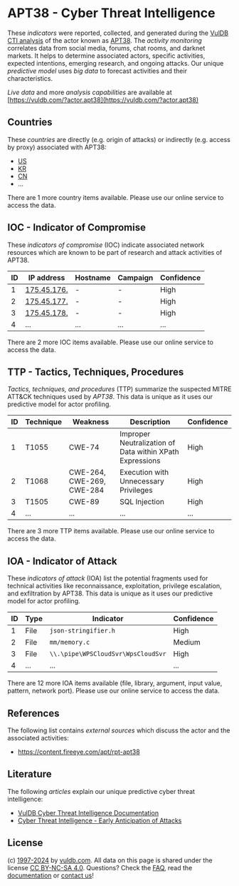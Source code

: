 # APT38 - Cyber Threat Intelligence

These _indicators_ were reported, collected, and generated during the [VulDB CTI analysis](https://vuldb.com/?kb.cti) of the actor known as [APT38](https://vuldb.com/?actor.apt38). The _activity monitoring_ correlates data from social media, forums, chat rooms, and darknet markets. It helps to determine associated actors, specific activities, expected intentions, emerging research, and ongoing attacks. Our unique _predictive model_ uses _big data_ to forecast activities and their characteristics.

_Live data_ and more _analysis capabilities_ are available at [https://vuldb.com/?actor.apt38](https://vuldb.com/?actor.apt38)

## Countries

These _countries_ are directly (e.g. origin of attacks) or indirectly (e.g. access by proxy) associated with APT38:

* [US](https://vuldb.com/?country.us)
* [KR](https://vuldb.com/?country.kr)
* [CN](https://vuldb.com/?country.cn)
* ...

There are 1 more country items available. Please use our online service to access the data.

## IOC - Indicator of Compromise

These _indicators of compromise_ (IOC) indicate associated network resources which are known to be part of research and attack activities of APT38.

ID | IP address | Hostname | Campaign | Confidence
-- | ---------- | -------- | -------- | ----------
1 | [175.45.176.](https://vuldb.com/?ip.175.45.176.) | - | - | High
2 | [175.45.177.](https://vuldb.com/?ip.175.45.177.) | - | - | High
3 | [175.45.178.](https://vuldb.com/?ip.175.45.178.) | - | - | High
4 | ... | ... | ... | ...

There are 2 more IOC items available. Please use our online service to access the data.

## TTP - Tactics, Techniques, Procedures

_Tactics, techniques, and procedures_ (TTP) summarize the suspected MITRE ATT&CK techniques used by _APT38_. This data is unique as it uses our predictive model for actor profiling.

ID | Technique | Weakness | Description | Confidence
-- | --------- | -------- | ----------- | ----------
1 | T1055 | CWE-74 | Improper Neutralization of Data within XPath Expressions | High
2 | T1068 | CWE-264, CWE-269, CWE-284 | Execution with Unnecessary Privileges | High
3 | T1505 | CWE-89 | SQL Injection | High
4 | ... | ... | ... | ...

There are 3 more TTP items available. Please use our online service to access the data.

## IOA - Indicator of Attack

These _indicators of attack_ (IOA) list the potential fragments used for technical activities like reconnaissance, exploitation, privilege escalation, and exfiltration by APT38. This data is unique as it uses our predictive model for actor profiling.

ID | Type | Indicator | Confidence
-- | ---- | --------- | ----------
1 | File | `json-stringifier.h` | High
2 | File | `mm/memory.c` | Medium
3 | File | `\\.\pipe\WPSCloudSvr\WpsCloudSvr` | High
4 | ... | ... | ...

There are 12 more IOA items available (file, library, argument, input value, pattern, network port). Please use our online service to access the data.

## References

The following list contains _external sources_ which discuss the actor and the associated activities:

* https://content.fireeye.com/apt/rpt-apt38

## Literature

The following _articles_ explain our unique predictive cyber threat intelligence:

* [VulDB Cyber Threat Intelligence Documentation](https://vuldb.com/?kb.cti)
* [Cyber Threat Intelligence - Early Anticipation of Attacks](https://www.scip.ch/en/?labs.20201022)

## License

(c) [1997-2024](https://vuldb.com/?kb.changelog) by [vuldb.com](https://vuldb.com/?kb.about). All data on this page is shared under the license [CC BY-NC-SA 4.0](https://creativecommons.org/licenses/by-nc-sa/4.0/). Questions? Check the [FAQ](https://vuldb.com/?kb.faq), read the [documentation](https://vuldb.com/?kb) or [contact us](https://vuldb.com/?contact)!
